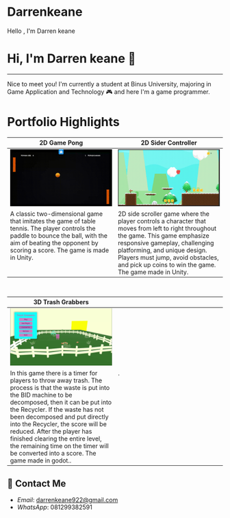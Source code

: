 # Darrenkeane
Hello , I'm Darren keane
# Hi, I'm Darren keane 👋
---
Nice to meet you! I'm currently a student at Binus University, majoring in Game Application and Technology 🎮 and here I'm a game programmer.</br>




# Portfolio Highlights
<table width="100%">
  <thead>
    <tr>
      <th width="50%"> 2D Game Pong </a></th>
      <th width="50%"> 2D Sider Controller </a></th>
    </tr>
  </thead>
  <tbody>
    <tr>
      <td><img src="https://github.com/Darrenkeane/gif1/blob/main/Gif%20Gameplay.gif"/></td>
      <td><img src="https://github.com/Darrenkeane/gif1/blob/main/Ingame.gif"/></td>
    </tr>
    <tr>
      <td valign="text-top">A classic two-dimensional game that imitates the game of table tennis. The player controls the paddle to bounce the ball, with the aim of beating the opponent by scoring a score. The game is made in Unity.</td>
      <td valign="text-top">2D side scroller game where the player controls a character that moves from left to right throughout the game. This game emphasize responsive gameplay, challenging platforming, and unique design. Players must jump, avoid obstacles, and pick up coins to win the game. The game made in Unity.</td>
    </tr>
    <tr>
    </tr>
  </tbody>
</table>

<br>

<table width="100%">
  <thead>
    <tr>
      <th width="50%"> 3D Trash Grabbers</a></th>
      <th width="50%"></a></th>
    </tr>
  </thead>
  <tbody>
    <tr>
      <td><img src="https://github.com/Darrenkeane/gif1/blob/main/Trash%20Grabbers.gif"/></td>
      <td><img src=""/></td>
    </tr>
    <tr>
      <td valign="text-top">In this game there is a timer for players to throw away trash. The process is that the waste is put into the BID machine to be decomposed, then it can be put into the Recycler. If the waste has not been decomposed and put directly into the Recycler, the score will be reduced. After the player has finished clearing the entire level, the remaining time on the timer will be converted into a score. The game made in godot..</td>
      <td valign="text-top">.</td>
    </tr>
    <tr>
    </tr>
  </tbody>
</table>


## 📩 Contact Me
- *Email*: darrenkeane922@gmail.com
- *WhatsApp*: 081299382591

